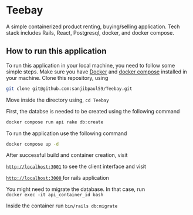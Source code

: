 # Teebay
A simple containerized product renting, buying/selling application. Tech stack includes Rails, React, Postgresql, docker, and docker compose. 

## How to run this application

To run this application in your local machine, you need to follow some simple steps. Make sure you have [Docker](https://docs.docker.com/engine/install/) and [docker compose](https://docs.docker.com/compose/install/) installed in your machine.
Clone this repository, using 
```bash 
git clone git@github.com:sanjibpaul59/Teebay.git
```

Move inside the directory using, `cd Teebay`

First, the databse is needed to be created using the following command

```bash 
docker compose run api rake db:create
``` 
To run the application use the following command 
```bash
docker compose up -d
```

After successful build and container creation, visit 

[`http://localhost:3001`](http://localhost:3000)
to see the client interface and visit 
 
 [`http://localhost:3000` ](http://localhost:3000) for rails application
 
 You might need to migrate the database. In that case, run  
 `docker exec -it api_container_id bash`
 
 Inside the container run `bin/rails db:migrate`
